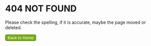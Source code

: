 # 404 NOT FOUND

Please check the spelling, if it is accurate, maybe the page moved or deleted.

<a href="/tfnswmap"><button style="text-align: center; border: 2px solid #5d910b; background-color: #7aac17; border-radius: 5px;"><span style="color: white">Back to Home</span></button></a>
